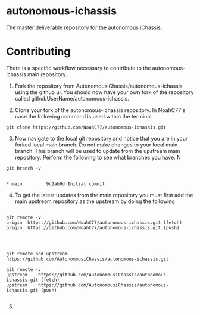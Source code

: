 # autonomous-ichassis
The master deliverable repository for the autonomous iChassis.

# Contributing
There is a specific workflow necessary to contribute to the autonomous-ichassis main repository.

1. Fork the repository from AutonomousiChassis/autonomous-ichassis using the github ui. You should now have your own fork of the repository called githubUserName/autonomous-ichassis.

2. Clone your fork of the autonomous-ichassis repository. In NoahC77's case the following command is used within the terminal

```
git clone https://github.com/NoahC77/autonomous-ichassis.git
```

3. Now navigate to the local git repository and notice that you are in your forked local main branch. Do not make changes to your local main branch. This branch will be used to update from the upstream main repository. Perform the following to see what branches you have. N
```
git branch -v


* main         9c2ab9d Initial commit

```

4. To get the latest updates from the main repository you must first add the main upstream repository as the upstream by doing the following
```

git remote -v
origin	https://github.com/NoahC77/autonomous-ichassis.git (fetch)
origin	https://github.com/NoahC77/autonomous-ichassis.git (push)




git remote add upstream https://github.com/AutonomousiChassis/autonomous-ichassis.git

git remote -v
upstream	https://github.com/AutonomousiChassis/autonomous-ichassis.git (fetch)
upstream	https://github.com/AutonomousiChassis/autonomous-ichassis.git (push)


```

5. 
